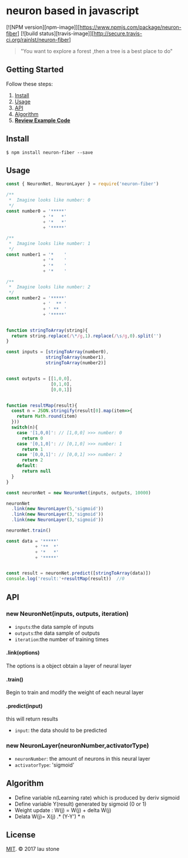 # neuron based in javascript

 [![NPM version][npm-image]][https://www.npmjs.com/package/neuron-fiber]
 [![build status][travis-image]][http://secure.travis-ci.org/rainlst/neuron-fiber]


> "You want to explore a forest ,then a tree is a best place to do"

## Getting Started

Follow these steps:

1. [Install](#install)
2. [Usage](#usage)
3. [API](#API)
4. [Algorithm](#algorithm)
5. **[Review Example Code](https://github.com/rainlst/neuron-fiber/tree/master/example)**

## Install

```
$ npm install neuron-fiber --save
```

## Usage

```js
const { NeuronNet, NeuronLayer } = require('neuron-fiber')

/**
 *  Imagine looks like number: 0
 */
const number0 = '*****' 
              + '*   *'
              + '*   *'
              + '*****' 

/**
 *  Imagine looks like number: 1
 */
const number1 = '*    ' 
              + '*    '
              + '*    '
              + '*    '

/**
 *  Imagine looks like number: 2
 */
const number2 = '*****' 
              + '  ** '
              + ' **  '
              + '*****' 


function stringToArray(string){
  return string.replace(/\*/g,1).replace(/\s/g,0).split('')
}

const inputs = [stringToArray(number0), 
               stringToArray(number1), 
               stringToArray(number2)]


const outputs = [[1,0,0],
                 [0,1,0],  
                 [0,0,1]]  


function resultMap(result){
  const n = JSON.stringify(result[0].map(item=>{
    return Math.round(item)
  }))
  switch(n){
    case '[1,0,0]': // [1,0,0] >>> number: 0
      return 0
    case '[0,1,0]': // [0,1,0] >>> number: 1
      return 1
    case '[0,0,1]': // [0,0,1] >>> number: 2
      return 2
    default:
      return null
  }
}

const neuronNet = new NeuronNet(inputs, outputs, 10000)

neuronNet
  .link(new NeuronLayer(5,'sigmoid'))
  .link(new NeuronLayer(3,'sigmoid'))
  .link(new NeuronLayer(3,'sigmoid'))

neuronNet.train()

const data = '*****' 
           + '**  *'
           + '*   *'
           + '*****' 


const result = neuronNet.predict([stringToArray(data)])
console.log('result:'+resultMap(result))  //0


```
## API


### new NeuronNet(inputs, outputs, iteration)
* `inputs`:the data sample of inputs
* `outputs`:the data sample of outputs
* `iteration`:the number of training times


#### .link(options)

The options is a object obtain a layer of neural layer


#### .train()

Begin to train and modify the weight of each neural layer


#### .predict(input)

this will return results
* `input`: the data should to be predicted



### new NeuronLayer(neuronNumber,activatorType)

* `neuronNumber`: the amount of neurons in this neural layer
* `activatorType`: 'sigmoid'



## Algorithm
* Define variable  n(Learning rate)  which is produced by deriv sigmoid
* Define variable  Y(result) generated by sigmoid (0 or 1)
* Weight update : W(j) = W(j) + delta W(j)
* Delata W(j)= X(j) .* (Y-Y') * n

## License

[MIT](https://opensource.org/licenses/MIT). © 2017 lau stone


